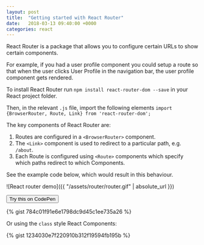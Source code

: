 ```yaml
---
layout: post
title:  "Getting started with React Router"
date:   2018-03-13 09:40:00 +0000
categories: react
---
```


React Router is a package that allows you to configure certain URLs to show certain components.

For example, if you had a user profile component you could setup a route so that when the user clicks User Profile in the navigation bar, the user profile component gets rendered.

To install React Router run `npm install react-router-dom --save` in your React project folder.

Then, in the relevant `.js` file, import the following elements `import {BrowserRouter, Route, Link} from 'react-router-dom';`

The key components of React Router are:
1. Routes are configured in a `<BrowserRouter>` component.
2. The `<Link>` component is used to redirect to a particular path, e.g. `/about`.
3. Each Route is configured using `<Route>` components which specify which paths redirect to which Components.

See the example code below, which would result in this behaviour.

![React router demo]({{ "/assets/router/router.gif" | absolute_url }})


<button class="codepenBtn" onclick="window.location.href='https://codepen.io/aerrity/pen/paVoBz?editors=0010'">Try this on CodePen</button>

{% gist 784c01f91e6e1798dc9d45c1ee735a26 %}

Or using the `class` style React Components:

{% gist 1234030e7f220910b312f19594fb195b %}
